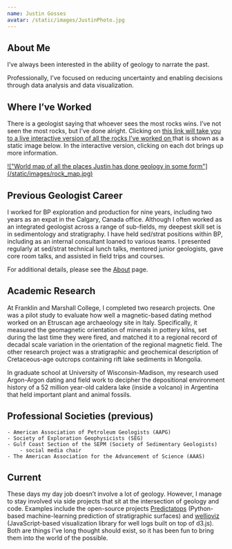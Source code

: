 ```yaml
---
name: Justin Gosses
avatar: /static/images/JustinPhoto.jpg
---
```


## About Me

I’ve always been interested in the ability of geology to narrate the past.

Professionally, I’ve focused on reducing uncertainty and enabling decisions through data analysis and data visualization.

## Where I’ve Worked

There is a geologist saying that whoever sees the most rocks wins. I’ve not seen the most rocks, but I’ve done alright. 
Clicking on
<a href="https://jgosses82.carto.com/viz/a74cf9ea-8f1f-11e5-a802-0ecd1babdde5/embed_map">this link will take you to a live interactive version of all the rocks I’ve worked on </a> that is shown as a static image below.
In the interactive version, clicking on each dot brings up more information.

<a href="https://jgosses82.carto.com/viz/a74cf9ea-8f1f-11e5-a802-0ecd1babdde5/embed_map">
!["World map of all the places Justin has done geology in some form"](/static/images/rock_map.jpg)
</a>

## Previous Geologist Career

I worked for BP exploration and production for nine years, including two years as an expat in the Calgary, Canada office.
Although I often worked as an integrated geologist across a range of sub-fields, my deepest skill set is in sedimentology and stratigraphy. 
I have held sed/strat positions within BP, including as an internal consultant loaned to various teams. 
I presented regularly at sed/strat technical lunch talks, mentored junior geologists, gave core room talks, and assisted in field trips and courses.

For additional details, please see the <a href="/about">About</a> page.

## Academic Research

At Franklin and Marshall College, I completed two research projects. 
One was a pilot study to evaluate how well a magnetic-based dating method worked on an Etruscan age archaeology site in Italy. 
Specifically, it measured the geomagnetic orientation of minerals in pottery kilns, set during the last time they were fired, 
and matched it to a regional record of decadal scale variation in the orientation of the regional magnetic field.
The other research project was a stratigraphic and geochemical description of Cretaceous-age outcrops containing rift lake sediments in Mongolia. 

In graduate school at University of Wisconsin-Madison, my research used Argon-Argon dating and field work to decipher the depositional environment 
history of a 52 million year-old caldera lake (inside a volcano) in Argentina that held important plant and animal fossils.

## Professional Societies (previous)

    - American Association of Petroleum Geologists (AAPG)
    - Society of Exploration Geophysicists (SEG)
    - Gulf Coast Section of the SEPM (Society of Sedimentary Geologists)
        - social media chair
    - The American Association for the Advancement of Science (AAAS)


## Current

These days my day job doesn’t involve a lot of geology.
However, I manage to stay involved via side projects that sit at the intersection of geology and code. 
Examples include the open-source projects <a href="https://github.com/JustinGOSSES/predictatops">Predictatops</a> (Python-based machine-learning prediction of stratigraphic surfaces) 
and <a href="https://github.com/JustinGOSSES/wellioviz">wellioviz</a> (JavaScript-based visualization library for well logs built on top of d3.js). 
Both are things I’ve long thought should exist, so it has been fun to bring them into the world of the possible.

